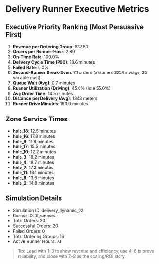 # Delivery Runner Executive Metrics

## Executive Priority Ranking (Most Persuasive First)
1. **Revenue per Ordering Group**: $37.50
2. **Orders per Runner‑Hour**: 2.80
3. **On‑Time Rate**: 100.0%
4. **Delivery Cycle Time (P90)**: 18.6 minutes
5. **Failed Rate**: 0.0%
6. **Second‑Runner Break‑Even**: 7.1 orders (assumes $25/hr wage, $5 variable cost)
7. **Queue Wait (Avg)**: 0.7 minutes
8. **Runner Utilization (Driving)**: 45.0% (Idle 55.0%)
9. **Avg Order Time**: 14.5 minutes
10. **Distance per Delivery (Avg)**: 1343 meters
11. **Runner Drive Minutes**: 193.0 minutes

## Zone Service Times
- **hole_18**: 12.5 minutes
- **hole_16**: 17.8 minutes
- **hole_9**: 11.8 minutes
- **hole_17**: 15.5 minutes
- **hole_10**: 12.2 minutes
- **hole_3**: 18.2 minutes
- **hole_4**: 18.7 minutes
- **hole_7**: 17.2 minutes
- **hole_11**: 13.1 minutes
- **hole_8**: 13.6 minutes
- **hole_2**: 14.8 minutes


## Simulation Details
- Simulation ID: delivery_dynamic_02
- Runner ID: 3_runners
- Total Orders: 20
- Successful Orders: 20
- Failed Orders: 0
- Total Ordering Groups: 16
- Active Runner Hours: 7.1

> Tip: Lead with 1–3 to show revenue and efficiency, use 4–6 to prove reliability, and close with 7–8 as the scaling/ROI story.
